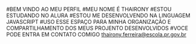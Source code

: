 #BEM VINDO AO MEU PERFIL
#MEU NOME É THAIRONY
#ESTOU ESTUDANDO NO ALURA
#ESTOU ME DESENVOLVENDO NA LINGUAGEM JAVASCRIPT
#USO ESSE ESPAÇO PARA MINHA ORGANIZAÇÃO E COMPARTILHAMENTO DOS MEUS PROJENTO DESENVOLVIDOS
#VOCE PODE ENTRA EM CONTATO COMIGO
thairony.ferreira@escola.pr.gov.br

